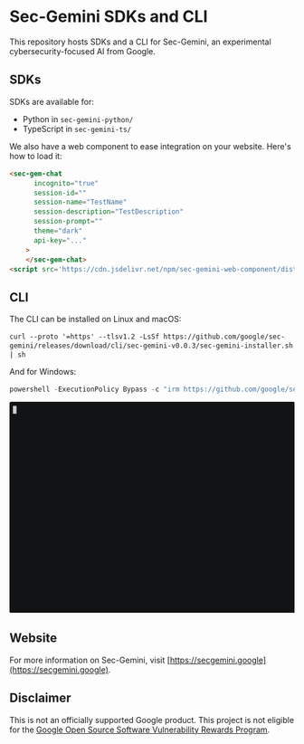# Sec-Gemini SDKs and CLI

This repository hosts SDKs and a CLI for Sec-Gemini, an experimental cybersecurity-focused AI from
Google.

## SDKs

SDKs are available for:

* Python in `sec-gemini-python/`
* TypeScript in `sec-gemini-ts/`

We also have a web component to ease integration on your website. Here's how to load it:

```html
<sec-gem-chat
      incognito="true"
      session-id=""
      session-name="TestName"
      session-description="TestDescription"
      session-prompt=""
      theme="dark"
      api-key="..."
    >
    </sec-gem-chat>
<script src='https://cdn.jsdelivr.net/npm/sec-gemini-web-component/dist/swc.iife.js'>
```

## CLI

The CLI can be installed on Linux and macOS:

```shell
curl --proto '=https' --tlsv1.2 -LsSf https://github.com/google/sec-gemini/releases/download/cli/sec-gemini-v0.0.3/sec-gemini-installer.sh | sh
```

And for Windows:

```powershell
powershell -ExecutionPolicy Bypass -c "irm https://github.com/google/sec-gemini/releases/download/cli/sec-gemini-v0.0.3/sec-gemini-installer.ps1 | iex"
```

[![asciicast](cli/demo.gif)](https://asciinema.org/a/Kh2el8CwjUFzuuQhtqeY0N4JN)

## Website

For more information on Sec-Gemini, visit [https://secgemini.google](https://secgemini.google).

## Disclaimer

This is not an officially supported Google product. This project is not
eligible for the [Google Open Source Software Vulnerability Rewards
Program](https://bughunters.google.com/open-source-security).
